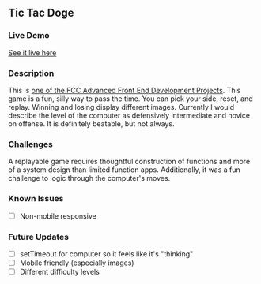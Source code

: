 ## Tic Tac Doge

### Live Demo
[See it live here](https://chrisisthis.github.io/tic-tac-doge/)

### Description
This is [one of the FCC Advanced Front End Development Projects](https://www.freecodecamp.org/challenges/build-a-tic-tac-toe-game). 
This game is a fun, silly way to pass the time. You can pick your side, reset, and replay. Winning and losing display different images.
Currently I would describe the level of the computer as defensively intermediate and novice on offense. It is definitely beatable, but 
not always.

### Challenges 
A replayable game requires thoughtful construction of functions and more of a system design than limited function apps. Additionally, 
it was a fun challenge to logic through the computer's moves. 

### Known Issues
- [ ] Non-mobile responsive

### Future Updates
- [ ] setTimeout for computer so it feels like it's "thinking"
- [ ] Mobile friendly (especially images)
- [ ] Different difficulty levels
